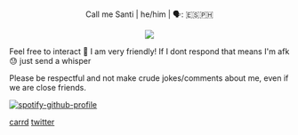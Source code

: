 <p align=center>Call me Santi | he/him | 🗣️: 🇪🇸🇵🇭

<p align=center>
<img src=https://github.com/user-attachments/assets/31b7923a-990f-4882-b6d4-36351bfb6205>
</p>

<p align=left>Feel free to interact 🙌 I am very friendly! If I dont respond that means I'm afk 😓 just send a whisper

<p align=left>Please be respectful and not make crude jokes/comments about me, even if we are close friends.

[![spotify-github-profile](https://spotify-github-profile.kittinanx.com/api/view?uid=b0p37964wfd7nrcj4co2cu9uc&cover_image=true&theme=novatorem&show_offline=true&background_color=121212&interchange=true&bar_color=ffffff&bar_color_cover=true)](https://spotify-github-profile.kittinanx.com/api/view?uid=b0p37964wfd7nrcj4co2cu9uc&redirect=true)

[carrd](https://santtiiago.carrd.co/)
[twitter](https://x.com/e_e_xecutioner?s=21)
